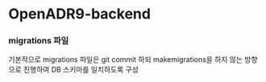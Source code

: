 # OpenADR9-backend



### migrations 파일
기본적으로 migrations 파일은 git commit 하되
makemigrations을 하지 않는 방향으로 진행하여 DB 스키마를 일치하도록 구성